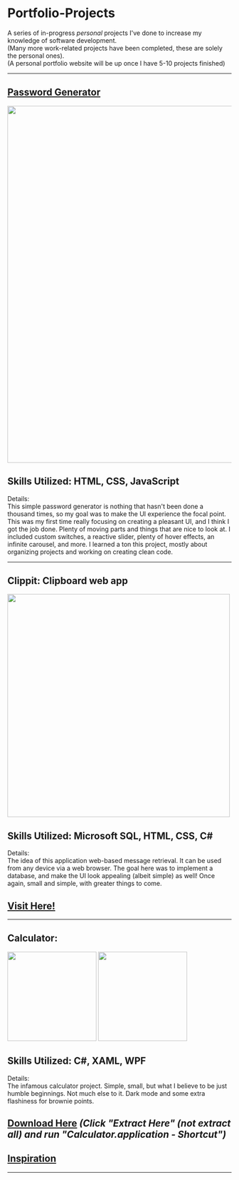 # Portfolio-Projects   
A series of in-progress _personal_ projects I've done to increase my knowledge of software development.  
(Many more work-related projects have been completed, these are solely the personal ones).  
(A personal portfolio website will be up once I have 5-10 projects finished)
<hr>  

## **[Password Generator](https://tinyurl.com/passgenn)**  

<img src="https://user-images.githubusercontent.com/101738608/200131392-d25eb984-b7a6-4667-bc64-1bce7fe3ccdb.png" width="800">  



## **Skills Utilized: HTML, CSS, JavaScript**  
Details:  
This simple password generator is nothing that hasn't been done a thousand times, so my goal was to make the UI experience the focal point. This was my first time really focusing on creating a pleasant UI, and I think I got the job done. Plenty of moving parts and things that are nice to look at. I included custom switches, a reactive slider, plenty of hover effects, an infinite carousel, and more. I learned a ton this project, mostly about organizing projects and working on creating clean code. 
<hr>


## **Clippit**: Clipboard web app  

<img src="https://user-images.githubusercontent.com/101738608/197719421-a2647341-fe8b-4753-b377-5989eec35c6c.png" width="500">


## **Skills Utilized: Microsoft SQL, HTML, CSS, C#**  
Details:   
The idea of this application web-based message retrieval. It can be used from any device via a web browser. The goal here was to implement a database, and make the UI look appealing (albeit simple) as well! Once again, small and simple, with greater things to come.    
## **[Visit Here!](http://clippit.somee.com/)**  
<hr>

## **Calculator**: 
<!DOCTYPE html>
<html lang="en">
  <body>
    <div class="row">
<img src="https://user-images.githubusercontent.com/101738608/197716595-29a3c9fe-ef55-44b0-b27d-e248e2e3325e.png" width="200">
<img src="https://user-images.githubusercontent.com/101738608/197716633-2f36c5f1-4e3f-4595-8715-f136086fa306.png" width="200">
  </div>
  </body>
</html>

## **Skills Utilized: C#, XAML, WPF**  
Details:  
The infamous calculator project. Simple, small, but what I believe to be just humble beginnings. Not much else to it. Dark mode and some extra flashiness for brownie points. 
## **[Download Here](https://github.com/sddiaz/Portfolio-Projects/files/9586536/Portfolio_Calculator.zip)** *(Click "Extract Here" (not extract all) and run "Calculator.application - Shortcut")*   
## **[Inspiration](https://dribbble.com/shots/14709020-Calculator)**

<hr>

